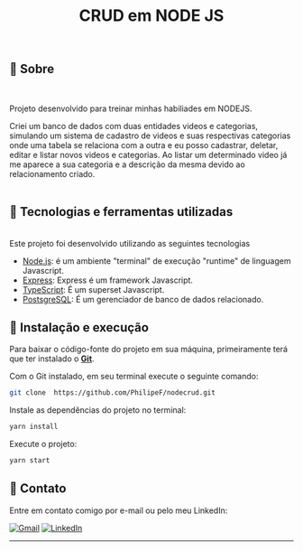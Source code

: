 <div align="center">
<h1> CRUD em NODE JS </h1>
</div>
<br>

## 📃 Sobre
<br>

Projeto desenvolvido para treinar minhas habiliades em NODEJS.

Criei um banco de dados com duas entidades videos e categorias, simulando um sistema de cadastro de videos e suas respectivas categorias onde uma tabela se relaciona com a outra e eu posso cadastrar, deletar, editar e listar novos videos e categorias. 
Ao listar um determinado video já me aparece a sua categoria e a descrição da mesma devido ao relacionamento criado. 
<br>
<br>
## 🚀 Tecnologias e ferramentas utilizadas 
<br>
Este projeto foi desenvolvido utilizando as seguintes tecnologias

<br>

- [Node.js](https://nodejs.org/en/): é um ambiente "terminal" de execução "runtime" de linguagem Javascript. 
- [Express](https://expressjs.com/pt-br/): Express é um framework Javascript.
- [TypeScript](https://www.typescriptlang.org/): É um superset Javascript.
- [PostsgreSQL](https://www.postgresql.org/): É um gerenciador de banco de dados relacionado. 

## 🔧 Instalação e execução 

Para baixar o código-fonte do projeto em sua máquina, primeiramente terá que ter instalado o [**Git**](https://git-scm.com/).

Com o Git instalado, em seu terminal execute o seguinte comando:

```bash
git clone  https://github.com/PhilipeF/nodecrud.git
```

Instale as dependências do projeto no terminal:

```bash
yarn install
```

Execute o projeto:

```bash
yarn start
```

## 📲 Contato

Entre em contato comigo por e-mail ou pelo meu LinkedIn:

<a href="mailto:philipsferreiraa@gmail.com"><img src="https://img.shields.io/badge/Gmail-D14836?style=for-the-badge&logo=gmail&logoColor=white" alt="Gmail"/></a>
<a href="https://www.linkedin.com/in/philipe-ferreira-60696388/"><img src="https://img.shields.io/badge/linkedin%20-%230077B5.svg?&style=for-the-badge&logo=linkedin&logoColor=white" alt="LinkedIn"/></a>

---








 







